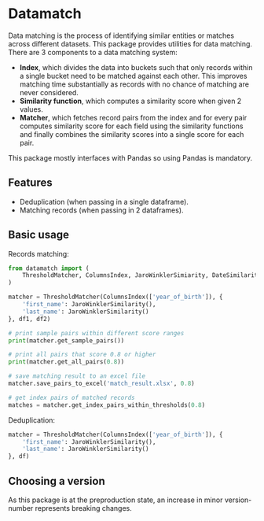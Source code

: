 # Datamatch

Data matching is the process of identifying similar entities or matches across different datasets. This package provides utilities for data matching. There are 3 components to a data matching system:

- **Index**, which divides the data into buckets such that only records within a single bucket need to be matched against each other. This improves matching time substantially as records with no chance of matching are never considered.
- **Similarity function**, which computes a similarity score when given 2 values.
- **Matcher**, which fetches record pairs from the index and for every pair computes similarity score for each field using the similarity functions and finally combines the similarity scores into a single score for each pair.

This package mostly interfaces with Pandas so using Pandas is mandatory.

## Features

- Deduplication (when passing in a single dataframe).
- Matching records (when passing in 2 dataframes).

## Basic usage

Records matching:

```python
from datamatch import (
    ThresholdMatcher, ColumnsIndex, JaroWinklerSimiarity, DateSimilarity
)

matcher = ThresholdMatcher(ColumnsIndex(['year_of_birth']), {
    'first_name': JaroWinklerSimilarity(),
    'last_name': JaroWinklerSimilarity()
}, df1, df2)

# print sample pairs within different score ranges
print(matcher.get_sample_pairs())

# print all pairs that score 0.8 or higher
print(matcher.get_all_pairs(0.8))

# save matching result to an excel file
matcher.save_pairs_to_excel('match_result.xlsx', 0.8)

# get index pairs of matched records
matches = matcher.get_index_pairs_within_thresholds(0.8)
```

Deduplication:

```python
matcher = ThresholdMatcher(ColumnsIndex(['year_of_birth']), {
    'first_name': JaroWinklerSimilarity(),
    'last_name': JaroWinklerSimilarity()
}, df)
```

## Choosing a version

As this package is at the preproduction state, an increase in minor version-number represents breaking changes.
